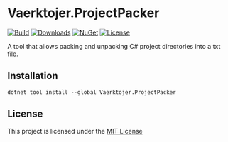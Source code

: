 # Vaerktojer.ProjectPacker

[![Build](https://github.com/akifisitan/Vaerktojer.ProjectPacker/workflows/Build/badge.svg)](https://github.com/akifisitan/Vaerktojer.ProjectPacker/actions/workflows/build.yml)
[![Downloads](https://badgen.net/nuget/dt/Vaerktojer.ProjectPacker)](https://www.nuget.org/packages/Vaerktojer.ProjectPacker/)
[![NuGet](https://badgen.net/nuget/v/Vaerktojer.ProjectPacker)](https://www.nuget.org/packages/Vaerktojer.ProjectPacker/)
[![License](https://badgen.net/github/license/akifisitan/Vaerktojer.ProjectPacker)](https://github.com/akifisitan/Vaerktojer.ProjectPacker/blob/main/LICENSE)

A tool that allows packing and unpacking C# project directories into a txt file.

## Installation

```shell
dotnet tool install --global Vaerktojer.ProjectPacker
```

## License

This project is licensed under the [MIT License](https://github.com/akifisitan/Vaerktojer.Prompt/blob/main/LICENSE)
